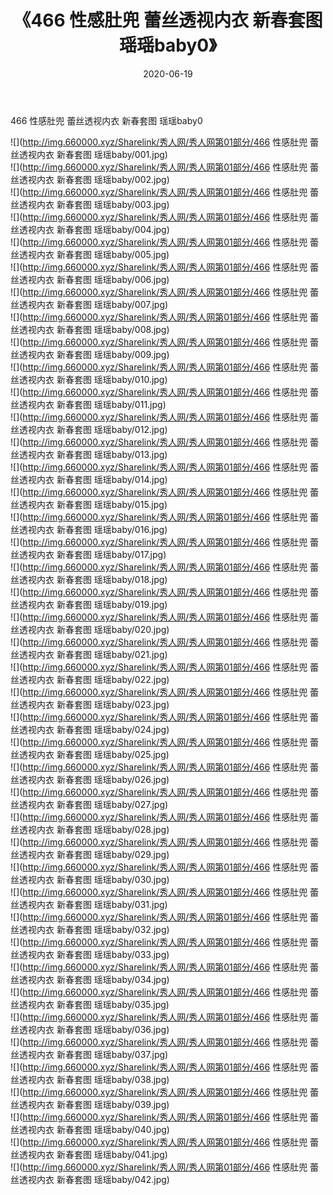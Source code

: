 ﻿---
layout: post
title:  《466 性感肚兜 蕾丝透视内衣 新春套图 瑶瑶baby0》
date:   2020-06-19
img: http://img.660000.xyz/Sharelink/秀人网/秀人网第01部分/466 性感肚兜 蕾丝透视内衣 新春套图 瑶瑶baby0/000.jpg
categories: [美女, 清纯, 唯美]
---

466 性感肚兜 蕾丝透视内衣 新春套图 瑶瑶baby0

  ![](http://img.660000.xyz/Sharelink/秀人网/秀人网第01部分/466 性感肚兜 蕾丝透视内衣 新春套图 瑶瑶baby/001.jpg) <br> ![](http://img.660000.xyz/Sharelink/秀人网/秀人网第01部分/466 性感肚兜 蕾丝透视内衣 新春套图 瑶瑶baby/002.jpg) <br> ![](http://img.660000.xyz/Sharelink/秀人网/秀人网第01部分/466 性感肚兜 蕾丝透视内衣 新春套图 瑶瑶baby/003.jpg) <br> ![](http://img.660000.xyz/Sharelink/秀人网/秀人网第01部分/466 性感肚兜 蕾丝透视内衣 新春套图 瑶瑶baby/004.jpg) <br> ![](http://img.660000.xyz/Sharelink/秀人网/秀人网第01部分/466 性感肚兜 蕾丝透视内衣 新春套图 瑶瑶baby/005.jpg) <br> ![](http://img.660000.xyz/Sharelink/秀人网/秀人网第01部分/466 性感肚兜 蕾丝透视内衣 新春套图 瑶瑶baby/006.jpg) <br> ![](http://img.660000.xyz/Sharelink/秀人网/秀人网第01部分/466 性感肚兜 蕾丝透视内衣 新春套图 瑶瑶baby/007.jpg) <br> ![](http://img.660000.xyz/Sharelink/秀人网/秀人网第01部分/466 性感肚兜 蕾丝透视内衣 新春套图 瑶瑶baby/008.jpg) <br> ![](http://img.660000.xyz/Sharelink/秀人网/秀人网第01部分/466 性感肚兜 蕾丝透视内衣 新春套图 瑶瑶baby/009.jpg) <br> ![](http://img.660000.xyz/Sharelink/秀人网/秀人网第01部分/466 性感肚兜 蕾丝透视内衣 新春套图 瑶瑶baby/010.jpg) <br> ![](http://img.660000.xyz/Sharelink/秀人网/秀人网第01部分/466 性感肚兜 蕾丝透视内衣 新春套图 瑶瑶baby/011.jpg) <br> ![](http://img.660000.xyz/Sharelink/秀人网/秀人网第01部分/466 性感肚兜 蕾丝透视内衣 新春套图 瑶瑶baby/012.jpg) <br> ![](http://img.660000.xyz/Sharelink/秀人网/秀人网第01部分/466 性感肚兜 蕾丝透视内衣 新春套图 瑶瑶baby/013.jpg) <br> ![](http://img.660000.xyz/Sharelink/秀人网/秀人网第01部分/466 性感肚兜 蕾丝透视内衣 新春套图 瑶瑶baby/014.jpg) <br> ![](http://img.660000.xyz/Sharelink/秀人网/秀人网第01部分/466 性感肚兜 蕾丝透视内衣 新春套图 瑶瑶baby/015.jpg) <br> ![](http://img.660000.xyz/Sharelink/秀人网/秀人网第01部分/466 性感肚兜 蕾丝透视内衣 新春套图 瑶瑶baby/016.jpg) <br> ![](http://img.660000.xyz/Sharelink/秀人网/秀人网第01部分/466 性感肚兜 蕾丝透视内衣 新春套图 瑶瑶baby/017.jpg) <br> ![](http://img.660000.xyz/Sharelink/秀人网/秀人网第01部分/466 性感肚兜 蕾丝透视内衣 新春套图 瑶瑶baby/018.jpg) <br> ![](http://img.660000.xyz/Sharelink/秀人网/秀人网第01部分/466 性感肚兜 蕾丝透视内衣 新春套图 瑶瑶baby/019.jpg) <br> ![](http://img.660000.xyz/Sharelink/秀人网/秀人网第01部分/466 性感肚兜 蕾丝透视内衣 新春套图 瑶瑶baby/020.jpg) <br> ![](http://img.660000.xyz/Sharelink/秀人网/秀人网第01部分/466 性感肚兜 蕾丝透视内衣 新春套图 瑶瑶baby/021.jpg) <br> ![](http://img.660000.xyz/Sharelink/秀人网/秀人网第01部分/466 性感肚兜 蕾丝透视内衣 新春套图 瑶瑶baby/022.jpg) <br> ![](http://img.660000.xyz/Sharelink/秀人网/秀人网第01部分/466 性感肚兜 蕾丝透视内衣 新春套图 瑶瑶baby/023.jpg) <br> ![](http://img.660000.xyz/Sharelink/秀人网/秀人网第01部分/466 性感肚兜 蕾丝透视内衣 新春套图 瑶瑶baby/024.jpg) <br> ![](http://img.660000.xyz/Sharelink/秀人网/秀人网第01部分/466 性感肚兜 蕾丝透视内衣 新春套图 瑶瑶baby/025.jpg) <br> ![](http://img.660000.xyz/Sharelink/秀人网/秀人网第01部分/466 性感肚兜 蕾丝透视内衣 新春套图 瑶瑶baby/026.jpg) <br> ![](http://img.660000.xyz/Sharelink/秀人网/秀人网第01部分/466 性感肚兜 蕾丝透视内衣 新春套图 瑶瑶baby/027.jpg) <br> ![](http://img.660000.xyz/Sharelink/秀人网/秀人网第01部分/466 性感肚兜 蕾丝透视内衣 新春套图 瑶瑶baby/028.jpg) <br> ![](http://img.660000.xyz/Sharelink/秀人网/秀人网第01部分/466 性感肚兜 蕾丝透视内衣 新春套图 瑶瑶baby/029.jpg) <br> ![](http://img.660000.xyz/Sharelink/秀人网/秀人网第01部分/466 性感肚兜 蕾丝透视内衣 新春套图 瑶瑶baby/030.jpg) <br> ![](http://img.660000.xyz/Sharelink/秀人网/秀人网第01部分/466 性感肚兜 蕾丝透视内衣 新春套图 瑶瑶baby/031.jpg) <br> ![](http://img.660000.xyz/Sharelink/秀人网/秀人网第01部分/466 性感肚兜 蕾丝透视内衣 新春套图 瑶瑶baby/032.jpg) <br> ![](http://img.660000.xyz/Sharelink/秀人网/秀人网第01部分/466 性感肚兜 蕾丝透视内衣 新春套图 瑶瑶baby/033.jpg) <br> ![](http://img.660000.xyz/Sharelink/秀人网/秀人网第01部分/466 性感肚兜 蕾丝透视内衣 新春套图 瑶瑶baby/034.jpg) <br> ![](http://img.660000.xyz/Sharelink/秀人网/秀人网第01部分/466 性感肚兜 蕾丝透视内衣 新春套图 瑶瑶baby/035.jpg) <br> ![](http://img.660000.xyz/Sharelink/秀人网/秀人网第01部分/466 性感肚兜 蕾丝透视内衣 新春套图 瑶瑶baby/036.jpg) <br> ![](http://img.660000.xyz/Sharelink/秀人网/秀人网第01部分/466 性感肚兜 蕾丝透视内衣 新春套图 瑶瑶baby/037.jpg) <br> ![](http://img.660000.xyz/Sharelink/秀人网/秀人网第01部分/466 性感肚兜 蕾丝透视内衣 新春套图 瑶瑶baby/038.jpg) <br> ![](http://img.660000.xyz/Sharelink/秀人网/秀人网第01部分/466 性感肚兜 蕾丝透视内衣 新春套图 瑶瑶baby/039.jpg) <br> ![](http://img.660000.xyz/Sharelink/秀人网/秀人网第01部分/466 性感肚兜 蕾丝透视内衣 新春套图 瑶瑶baby/040.jpg) <br> ![](http://img.660000.xyz/Sharelink/秀人网/秀人网第01部分/466 性感肚兜 蕾丝透视内衣 新春套图 瑶瑶baby/041.jpg) <br> ![](http://img.660000.xyz/Sharelink/秀人网/秀人网第01部分/466 性感肚兜 蕾丝透视内衣 新春套图 瑶瑶baby/042.jpg) <br>